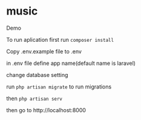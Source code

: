 # music
Demo

To run aplication first run ``` composer install ```

Copy .env.example file to .env

in .env file define app name(default name is laravel)

change database setting

run ``` php artisan migrate ``` to run migrations

then ``` php artisan serv ```

then go to http://localhost:8000
